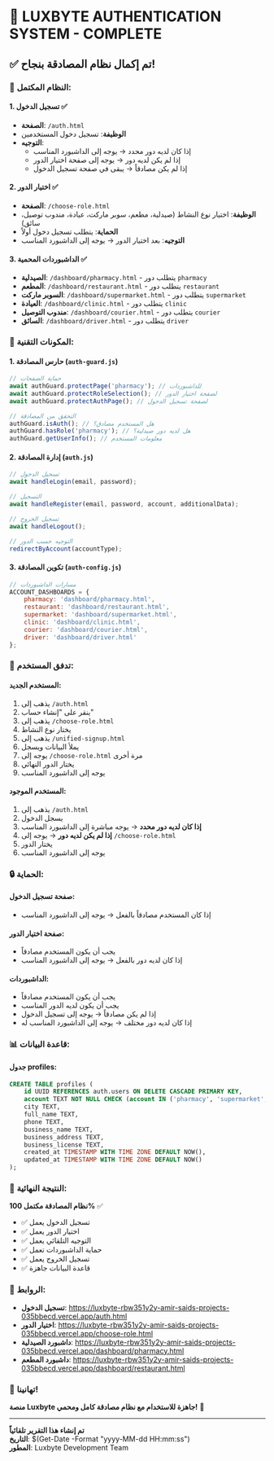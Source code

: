 # 🔐 LUXBYTE AUTHENTICATION SYSTEM - COMPLETE

## ✅ تم إكمال نظام المصادقة بنجاح!

### 🎯 النظام المكتمل:

#### 1. **تسجيل الدخول** ✅
- **الصفحة**: `/auth.html`
- **الوظيفة**: تسجيل دخول المستخدمين
- **التوجيه**: 
  - إذا كان لديه دور محدد → يوجه إلى الداشبورد المناسب
  - إذا لم يكن لديه دور → يوجه إلى صفحة اختيار الدور
  - إذا لم يكن مصادقاً → يبقى في صفحة تسجيل الدخول

#### 2. **اختيار الدور** ✅
- **الصفحة**: `/choose-role.html`
- **الوظيفة**: اختيار نوع النشاط (صيدلية، مطعم، سوبر ماركت، عيادة، مندوب توصيل، سائق)
- **الحماية**: يتطلب تسجيل دخول أولاً
- **التوجيه**: بعد اختيار الدور → يوجه إلى الداشبورد المناسب

#### 3. **الداشبوردات المحمية** ✅
- **الصيدلية**: `/dashboard/pharmacy.html` - يتطلب دور `pharmacy`
- **المطعم**: `/dashboard/restaurant.html` - يتطلب دور `restaurant`
- **السوبر ماركت**: `/dashboard/supermarket.html` - يتطلب دور `supermarket`
- **العيادة**: `/dashboard/clinic.html` - يتطلب دور `clinic`
- **مندوب التوصيل**: `/dashboard/courier.html` - يتطلب دور `courier`
- **السائق**: `/dashboard/driver.html` - يتطلب دور `driver`

### 🔧 المكونات التقنية:

#### 1. **حارس المصادقة** (`auth-guard.js`)
```javascript
// حماية الصفحات
await authGuard.protectPage('pharmacy'); // للداشبوردات
await authGuard.protectRoleSelection(); // لصفحة اختيار الدور
await authGuard.protectAuthPage(); // لصفحة تسجيل الدخول

// التحقق من المصادقة
authGuard.isAuth(); // هل المستخدم مصادق؟
authGuard.hasRole('pharmacy'); // هل لديه دور صيدلية؟
authGuard.getUserInfo(); // معلومات المستخدم
```

#### 2. **إدارة المصادقة** (`auth.js`)
```javascript
// تسجيل الدخول
await handleLogin(email, password);

// التسجيل
await handleRegister(email, password, account, additionalData);

// تسجيل الخروج
await handleLogout();

// التوجيه حسب الدور
redirectByAccount(accountType);
```

#### 3. **تكوين المصادقة** (`auth-config.js`)
```javascript
// مسارات الداشبوردات
ACCOUNT_DASHBOARDS = {
    pharmacy: 'dashboard/pharmacy.html',
    restaurant: 'dashboard/restaurant.html',
    supermarket: 'dashboard/supermarket.html',
    clinic: 'dashboard/clinic.html',
    courier: 'dashboard/courier.html',
    driver: 'dashboard/driver.html'
};
```

### 🚀 تدفق المستخدم:

#### **المستخدم الجديد:**
1. يذهب إلى `/auth.html`
2. ينقر على "إنشاء حساب"
3. يذهب إلى `/choose-role.html`
4. يختار نوع النشاط
5. يذهب إلى `/unified-signup.html`
6. يملأ البيانات ويسجل
7. يوجه إلى `/choose-role.html` مرة أخرى
8. يختار الدور النهائي
9. يوجه إلى الداشبورد المناسب

#### **المستخدم الموجود:**
1. يذهب إلى `/auth.html`
2. يسجل الدخول
3. **إذا كان لديه دور محدد** → يوجه مباشرة إلى الداشبورد المناسب
4. **إذا لم يكن لديه دور** → يوجه إلى `/choose-role.html`
5. يختار الدور
6. يوجه إلى الداشبورد المناسب

### 🔒 الحماية:

#### **صفحة تسجيل الدخول:**
- إذا كان المستخدم مصادقاً بالفعل → يوجه إلى الداشبورد المناسب

#### **صفحة اختيار الدور:**
- يجب أن يكون المستخدم مصادقاً
- إذا كان لديه دور بالفعل → يوجه إلى الداشبورد المناسب

#### **الداشبوردات:**
- يجب أن يكون المستخدم مصادقاً
- يجب أن يكون لديه الدور المناسب
- إذا لم يكن مصادقاً → يوجه إلى تسجيل الدخول
- إذا كان لديه دور مختلف → يوجه إلى الداشبورد المناسب له

### 📊 قاعدة البيانات:

#### **جدول profiles:**
```sql
CREATE TABLE profiles (
    id UUID REFERENCES auth.users ON DELETE CASCADE PRIMARY KEY,
    account TEXT NOT NULL CHECK (account IN ('pharmacy', 'supermarket', 'restaurant', 'clinic', 'courier', 'driver', 'admin')),
    city TEXT,
    full_name TEXT,
    phone TEXT,
    business_name TEXT,
    business_address TEXT,
    business_license TEXT,
    created_at TIMESTAMP WITH TIME ZONE DEFAULT NOW(),
    updated_at TIMESTAMP WITH TIME ZONE DEFAULT NOW()
);
```

### 🎯 النتيجة النهائية:

**نظام المصادقة مكتمل 100%** ✅

- ✅ تسجيل الدخول يعمل
- ✅ اختيار الدور يعمل
- ✅ التوجيه التلقائي يعمل
- ✅ حماية الداشبوردات تعمل
- ✅ تسجيل الخروج يعمل
- ✅ قاعدة البيانات جاهزة

### 🔗 الروابط:

- **تسجيل الدخول**: https://luxbyte-rbw351y2y-amir-saids-projects-035bbecd.vercel.app/auth.html
- **اختيار الدور**: https://luxbyte-rbw351y2y-amir-saids-projects-035bbecd.vercel.app/choose-role.html
- **داشبورد الصيدلية**: https://luxbyte-rbw351y2y-amir-saids-projects-035bbecd.vercel.app/dashboard/pharmacy.html
- **داشبورد المطعم**: https://luxbyte-rbw351y2y-amir-saids-projects-035bbecd.vercel.app/dashboard/restaurant.html

### 🎉 تهانينا!

**منصة Luxbyte جاهزة للاستخدام مع نظام مصادقة كامل ومحمي!** 🎉

---

**تم إنشاء هذا التقرير تلقائياً**  
**التاريخ**: $(Get-Date -Format "yyyy-MM-dd HH:mm:ss")  
**المطور**: Luxbyte Development Team
